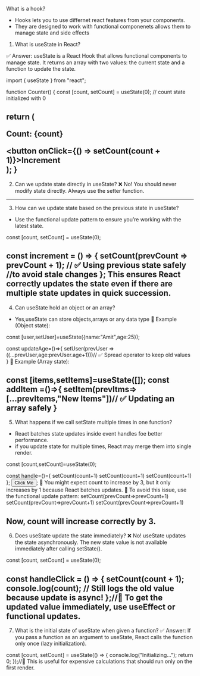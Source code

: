 What is a hook?
- Hooks lets you to use differnet react features from your components.
- They are designed to work with functional componenets allows them to manage state and side effects


1. What is useState in React?

✅ Answer:
useState is a React Hook that allows functional components to manage state. It returns an array with two values:
 the current state and a function to update the state.

import { useState } from "react";

function Counter() {
  const [count, setCount] = useState(0); // count state initialized with 0

  return (
    <div>
      <p>Count: {count}</p>
      <button onClick={() => setCount(count + 1)}>Increment</button>
    </div>
  );
}
--------------------------------------------------------------------------------------
2. Can we update state directly in useState?
❌ No! You should never modify state directly. Always use the setter function.
------------------------------------------------------------------------------------------
3. How can we update state based on the previous state in useState?

- Use the functional update pattern to ensure you’re working with the latest state.

const [count, setCount] = useState(0);

const increment = () => {
  setCount(prevCount => prevCount + 1); // ✅ Using previous state safely //to avoid stale changes
};
This ensures React correctly updates the state even if there are multiple state updates in quick succession.
------------------------------------------------------------------------------------------------------------------------
4. Can useState hold an object or an array?
- Yes,useState can store objects,arrays or any data type
📌 Example (Object state):

const [user,setUser]=useState({name:"Amit",age:25});

const updateAge=()=>{
    setUser(prevUser =>((...prevUser,age:prevUser.age+1)))// ✅ Spread operator to keep old values
}
📌 Example (Array state):

const [items,setItems]=useState([]);
const addItem =()=>{
    setItem(prevItms=>[...prevItems,"New Items"])// ✅ Updating an array safely
}
-----------------------------------------------------------------------------------------------------
5. What happens if we call setState multiple times in one function?
- React batches state updates inside event handles foe better performance.
- if you update state for multiple times, React may merge them into single render.

const [count,setCount]=useState(0);

const handle=()={
    setCount(count+1)
    setCount(count+1)
    setCount(count+1)
};
<button onClick={handleClick}>Click Me</button>;
🔹 You might expect count to increase by 3, but it only increases by 1 because React batches updates.
🔹 To avoid this issue, use the functional update pattern:
setCount(prevCount=>prevCount+1)
setCount(prevCount=>prevCount+1)
setCount(prevCount=>prevCount+1)

Now, count will increase correctly by 3.
---------------------------------------------------------------------------------------------------
6. Does useState update the state immediately?
❌ No! useState updates the state asynchronously. The new state value is not available immediately after calling setState().

const [count, setCount] = useState(0);

const handleClick = () => {
  setCount(count + 1);
  console.log(count); // Still logs the old value because update is async!
};//🔹 To get the updated value immediately, use useEffect or functional updates.
--------------------------------------------------------------------------------------------------
7. What is the initial state of useState when given a function?
✅ Answer:
If you pass a function as an argument to useState, React calls the function only once (lazy initialization).

const [count, setCount] = useState(() => {
  console.log("Initializing...");
  return 0;
});//🔹 This is useful for expensive calculations that should run only on the first render.



<!-- import { useState } from "react";

const App=()=>{
  const [count,setCount]=useState(0)
  const min=0;
  const max=10;

  const handleIncrement=()=>{
    setCount((prevCount)=>prevCount < max ? prevCount+1 : prevCount )
  }
  const handleDecrement=()=>{
    setCount((prevCount)=>prevCount >min ? prevCount-1 : prevCount)
  }
  const handlereset=()=>{
    setCount(min)
  }

  return(
    <div>
      <h1>Count:{count}</h1>
      <button onClick={handleIncrement} disabled={count===max}>Increment</button>
      <button onClick={handleDecrement} disabled={count===min}>Increment</button>
      <button onClick={handlereset}>Reset</button>
      {count===max && <p style={{color:"green"}}>You have reached Maximum Number</p>}
      {count===min && <p style={{color:"red"}}>You have reached minimum Number</p>}

    </div>
  )
}
export default App; -->